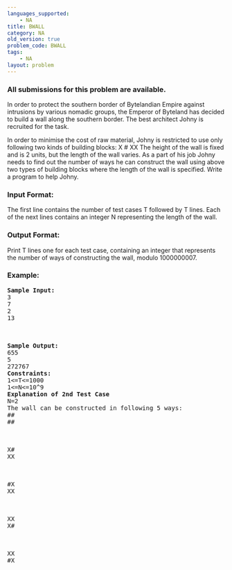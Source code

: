 ```yaml
---
languages_supported:
    - NA
title: BWALL
category: NA
old_version: true
problem_code: BWALL
tags:
    - NA
layout: problem
---
```

###  All submissions for this problem are available. 

In order to protect the southern border of Bytelandian Empire against intrusions by various nomadic groups, the Emperor of Byteland has decided to build a wall along the southern border. The best architect Johny is recruited for the task.

In order to minimise the cost of raw material, Johny is restricted to use only following two kinds of building blocks:
X # 
XX 
The height of the wall is fixed and is 2 units, but the length of the wall varies. As a part of his job Johny needs to find out the number of ways he can construct the wall using above two types of building blocks where the length of the wall is specified. Write a program to help Johny.

### Input Format:

The first line contains the number of test cases T followed by T lines. Each of the next lines contains an integer N representing the length of the wall.

### Output Format:

Print T lines one for each test case, containing an integer that represents the number of ways of constructing the wall, modulo 1000000007.

### Example:

<pre><b>Sample Input:</b>
3
7
2
13
<br></br>
<b>Sample Output:</b>
655
5
272767
<b>Constraints:</b>
1<=T<=1000
1<=N<=10^9
<b>Explanation of 2nd Test Case</b>
N=2
The wall can be constructed in following 5 ways:
##
##
<br></br>
X#
XX
<br></br>
#X
XX
<br></br>
XX
X#
<br></br>
XX
#X
</pre>